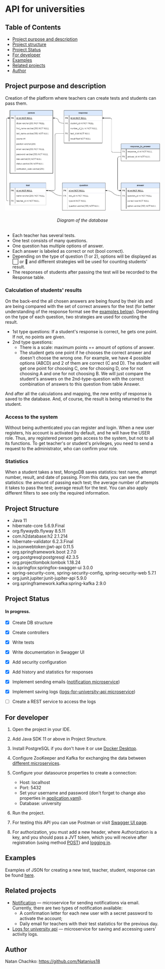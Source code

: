 # API for universities
## Table of Contents
* [Project purpose and description](#purpose)
* [Project structure](#structure)
* [Project Status](#status)
* [For developer](#developer-start)
* [Examples](#examples)
* [Related projects](#related-projects)
* [Author](#author)

## <a name="purpose"></a>Project purpose and description
Creation of the platform where teachers can create tests and students can pass them.

![DB diagram](src/main/resources/img/DB_diagram.png?raw=true)
###### <div align="center">Diagram of the database</div>
* Each teacher has several tests.
* One test consists of many questions.
* One question has multiple options of answer.
* Each answer is labeled as correct or not (bool correct).
* Depending on the type of question (1 or 2), options will be displayed as ⬜ or 🔵
  and different strategies will be used for counting students' result.
* The responses of students after passing the test will be recorded to the Response table.

### Calculation of students' results
On the back-end the all chosen answers are being found by their ids and are being compared with the set
of correct answers for the test (for better understanding of the response format see the [examples below](#examples)).
Depending on the type of each question, two strategies are used for counting the result.
- 1st type questions: If a student's response is correct, he gets one point. If not, no points are given.
- 2nd type questions:
    - There is a scale: maximum points == amount of options of answer.
    - The student gets one point if he chooses the correct answer and doesn't choose the wrong one.
          For example, we have 4 possible options (ABCD) and 2 of them are correct (C and D).
          The student will get one point for choosing C, one for choosing D,
          one for not choosing A and one for not choosing B. We will just compare the student's answers 
          on the 2nd-type-question with the correct combination of answers to this question from table Answer.

And after all the calculations and mapping, the new entity of response is saved to the database.
And, of course, the result is being returned to the student.

### Access to the system
Without being authenticated you can register and login.
When a new user registers, his account is activated by default, and he will have the USER role.
Thus, any registered person gets access to the system, but not to all its functions.
To get teacher's or student's privileges, you need to send a request to the administrator, who can confirm your role.

### Statistics
When a student takes a test, MongoDB saves statistics: test name, attempt number, result, and date of passing.
From this data, you can see the statistics: the amount of passing each test;
the average number of attempts it takes to pass the test; average result for the test.
You can also apply different filters to see only the required information.

## <a name="structure"></a>Project Structure
* Java 11
* hibernate-core 5.6.9.Final
* org.flywaydb.flyway 8.5.11
* com.h2database:h2 2.1.214
* hibernate-validator 6.2.3.Final
* io.jsonwebtoken:jjwt-api 0.11.5
* org.springframework.boot 2.7.0
* org.postgresql:postgresql 42.3.5
* org.projectlombok:lombok 1.18.24
* io.springfox:springfox-swagger-ui 3.0.0
* spring-security-core, spring-security-config, spring-security-web 5.7.1
* org.junit.jupiter:junit-jupiter-api 5.9.0
* org.springframework.kafka:spring-kafka 2.9.0


## <a name="status"></a>Project Status
#### In progress.
- [X] Create DB structure
- [X] Create controllers
- [X] Write tests
- [X] Write documentation in Swagger UI
- [X] Add security configuration
- [X] Add history and statistics for responses
- [X] Implement sending emails ([notification microservice](https://github.com/Natanius18/notification))
- [X] Implement saving logs ([logs-for-university-api microservice](https://github.com/Natanius18/logs-for-university-api))
- [ ] Create a REST service to access the logs


## <a name="developer-start"></a>For developer

1. Open the project in your IDE.
2. Add Java SDK 11 or above in Project Structure.
3. Install PostgreSQL if you don't have it or use [Docker Desktop](https://docs.docker.com/).
4. Configure ZooKeeper and Kafka for exchanging the data between [different microservices](#related-projects).
5. Configure your datasource properties to create a connection:
   + Host: localhost
   + Port: 5432
   + Set your username and password (don't forget to change also properties in 
   [application.yaml](https://github.com/Natanius18/internship/blob/main/src/main/resources/application.yaml)).
   + Database: university

6. Run the project.
7. For testing this API you can use Postman or visit [Swagger UI page](http://localhost:8080/university/swagger-ui/index.html).
8. For authorization, you must add a new header, where Authorization is a key,
   and you should pass a JVT token, which you will receive after registration 
   (using method [POST](http://localhost:8080/university/swagger-ui/index.html#/student-controller/saveUsingPOST_1))
   and [logging in](http://localhost:8080/university/swagger-ui/index.html#/authentication-controller/authenticateUsingPOST).

## <a name="examples"></a>Examples
Examples of JSON for creating a new test, teacher, student, response can be found [here](src/main/resources/example).

## <a name="related-projects"></a>Related projects
* [Notification](https://github.com/Natanius18/notification) — microservice for sending notifications via email. 
Currently, there are two types of notification available:
    * A confirmation letter for each new user with a secret password to activate the account;
    * Daily email for teachers with their test statistics for the previous day.
* [Logs for university api](https://github.com/Natanius18/logs-for-university-api) — microservice for saving 
and accessing users' activity logs. 


## <a name="author"></a>Author
Natan Chachko: https://github.com/Natanius18
